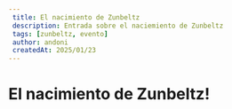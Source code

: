 ```yaml
---
 title: El nacimiento de Zunbeltz
 description: Entrada sobre el naciemiento de Zunbeltz
 tags: [zunbeltz, evento]
 author: andoni
 createdAt: 2025/01/23
---
```


# El nacimiento de Zunbeltz!
